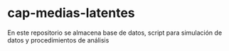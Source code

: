 # cap-medias-latentes
En este repositorio se almacena base de datos, script para simulación de datos y procedimientos de análisis
